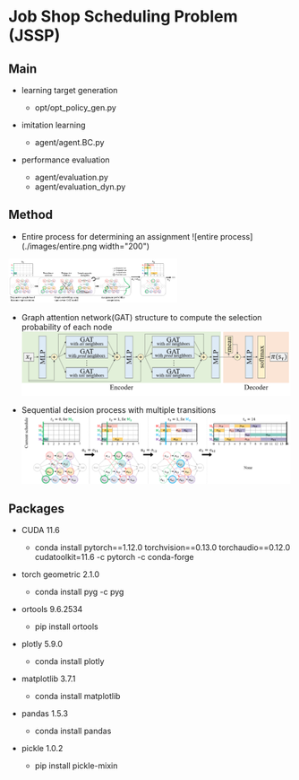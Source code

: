 # Job Shop Scheduling Problem (JSSP)

## Main
- learning target generation
  - opt/opt_policy_gen.py
  
- imitation learning
  - agent/agent.BC.py
    
- performance evaluation
  - agent/evaluation.py
  - agent/evaluation_dyn.py
    

## Method
- Entire process for determining an assignment
![entire process](./images/entire.png width="200")
<img src = ./images/entire.png width=60%>

- Graph attention network(GAT) structure to compute the selection probability of each node 
![GAT structure](./images/GAT.png)

- Sequential decision process with multiple transitions 
![transition](./images/transition.png)


## Packages
- CUDA 11.6
  - conda install pytorch==1.12.0 torchvision==0.13.0 torchaudio==0.12.0 cudatoolkit=11.6 -c pytorch -c conda-forge
    
- torch geometric 2.1.0
  - conda install pyg -c pyg
  
- ortools 9.6.2534
  - pip install ortools
  
- plotly 5.9.0
  - conda install plotly
    
- matplotlib 3.7.1
  - conda install matplotlib
  
- pandas 1.5.3
  - conda install pandas
    
- pickle 1.0.2
  - pip install pickle-mixin
    
